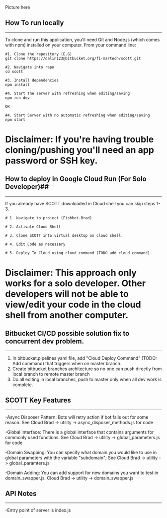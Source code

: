 Picture here




## How To run locally
----------------------------------------------------------------------------------------------------------------
To clone and run this application, you'll need Git and Node.js (which comes with npm) installed on your computer. From your command line:

```
#1. Clone the repository (E.G)
git clone https://dalin123@bitbucket.org/fi-martech/scott.git

#2. Navigate into repo
cd scott

#3. Install dependencies
npm install

#4. Start The server with refreshing when editing/saving
npm run dev

OR

#4. Start Server with no automatic refreshing when editing/saving
npm start

```
# Disclaimer: If you're having trouble cloning/pushing you'll need an app password or SSH key.

## How to deploy in Google Cloud Run (For Solo Developer)##
----------------------------------------------------------------------------------------------------------------
If you already have SCOTT downloaded in Cloud shell you can skip steps 1-3.

```
# 1. Navigate to project (Fishbot-Brad)

# 2. Activate Cloud Shell

# 3. Clone SCOTT into virtual desktop on cloud shell.

# 4. Edit Code as necessary

# 5. Deploy To Cloud using cloud command (TODO add cloud command)

```
# Disclaimer: This approach only works for a solo developer. Other developers will not be able to view/edit your code in the cloud shell from another computer.

## Bitbucket CI/CD possible solution fix to concurrent dev problem.
-----------------------------------------------------------------------------------------------------------------------------------------------------
1. In bitbucket.pipelines yaml file, add "Cloud Deploy Command" (TODO: Add command) that triggers when on master branch.
2. Create bitbucket branches architecture so no one can push directly from local branch to remote master branch
3. Do all editing in local branches, push to master only when all dev work is complete.


## SCOTT Key Features
----------------------------------------------------------------------------------------------------------------
-Async Disposer Pattern: Bots will retry action if bot fails out for some reason. See Cloud Brad -> utility -> async_disposer_methods.js for code

-Global Interface: There is a global interface that contains arguments for commonly used functions.  See Cloud Brad -> utility -> global_parameters.js for code

-Domain Swapping: You can specify what domain you would like to use in global parameters with the variable "subdomain"; See Cloud Brad -> utility -> global_paramters.js

-Domain Adding: You can add support for new domains you want to test in domain_swapper.js. Cloud Brad -> utility -> domain_swapper.js

## API Notes
----------------------------------------------------------------------------------------------------------------
-Entry point of server is index.js